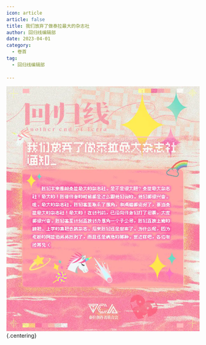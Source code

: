 ```yaml
---
icon: article
article: false
title: 我们放弃了做泰拉最大的杂志社
author: 回归线编辑部
date: 2023-04-01
category:
  - 卷首
tag:
  - 回归线编辑部

---
```


<!-- more -->

![](./res/illustration/230401.webp) {.centering}

<eod />

<Ads />
